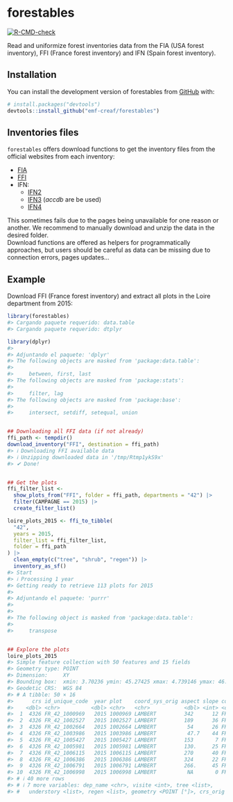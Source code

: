 
# forestables

[![R-CMD-check](https://github.com/emf-creaf/forestables/actions/workflows/R-CMD-check.yaml/badge.svg)](https://github.com/emf-creaf/forestables/actions/workflows/R-CMD-check.yaml)

Read and uniformize forest inventories data from the FIA (USA forest
inventory), FFI (France forest inventory) and IFN (Spain forest
inventory).

## Installation

You can install the development version of forestables from
[GitHub](https://github.com/emf-creaf/forestables) with:

``` r
# install.packages("devtools")
devtools::install_github("emf-creaf/forestables")
```

## Inventories files

`forestables` offers download functions to get the inventory files from
the official websites from each inventory:

- [FIA](https://www.fs.usda.gov/research/products/dataandtools/tools/fia-datamart)  
- [FFI](https://inventaire-forestier.ign.fr/dataifn/?lang=en)  
- IFN:
  - [IFN2](https://www.miteco.gob.es/es/biodiversidad/servicios/banco-datos-naturaleza/informacion-disponible/ifn2_descargas.html)
  - [IFN3](https://www.miteco.gob.es/es/biodiversidad/servicios/banco-datos-naturaleza/informacion-disponible/ifn3_bbdd_descargas_htm.html)
    (*accdb* are be used)
  - [IFN4](https://www.miteco.gob.es/es/biodiversidad/temas/inventarios-nacionales/inventario-forestal-nacional/cuarto_inventario.html)

This sometimes fails due to the pages being unavailable for one reason
or another. We recommend to manually download and unzip the data in the
desired folder.  
Download functions are offered as helpers for programmatically
approaches, but users should be careful as data can be missing due to
connection errors, pages updates…

## Example

Download FFI (France forest inventory) and extract all plots in the
Loire department from 2015:

``` r
library(forestables)
#> Cargando paquete requerido: data.table
#> Cargando paquete requerido: dtplyr
```

``` r
library(dplyr)
#> 
#> Adjuntando el paquete: 'dplyr'
#> The following objects are masked from 'package:data.table':
#> 
#>     between, first, last
#> The following objects are masked from 'package:stats':
#> 
#>     filter, lag
#> The following objects are masked from 'package:base':
#> 
#>     intersect, setdiff, setequal, union
```

``` r

## Downloading all FFI data (if not already)
ffi_path <- tempdir()
download_inventory("FFI", destination = ffi_path)
#> ℹ Downloading FFI available data
#> ℹ Unzipping downloaded data in '/tmp/Rtmp1ykS9x'
#> ✔ Done!
```

``` r

## Get the plots
ffi_filter_list <-
  show_plots_from("FFI", folder = ffi_path, departments = "42") |>
  filter(CAMPAGNE == 2015) |>
  create_filter_list()

loire_plots_2015 <- ffi_to_tibble(
  "42",
  years = 2015,
  filter_list = ffi_filter_list,
  folder = ffi_path
) |>
  clean_empty(c("tree", "shrub", "regen")) |>
  inventory_as_sf()
#> Start
#> ℹ Processing 1 year
#> Getting ready to retrieve 113 plots for 2015
#> 
#> Adjuntando el paquete: 'purrr'
#> 
#> 
#> The following object is masked from 'package:data.table':
#> 
#>     transpose
```

``` r

## Explore the plots
loire_plots_2015
#> Simple feature collection with 50 features and 15 fields
#> Geometry type: POINT
#> Dimension:     XY
#> Bounding box:  xmin: 3.70236 ymin: 45.27425 xmax: 4.739146 ymax: 46.20189
#> Geodetic CRS:  WGS 84
#> # A tibble: 50 × 16
#>      crs id_unique_code  year plot    coord_sys_orig aspect slope country dep  
#>    <dbl> <chr>          <dbl> <chr>   <chr>           <dbl> <int> <chr>   <chr>
#>  1  4326 FR_42_1000969   2015 1000969 LAMBERT         342      12 FR      42   
#>  2  4326 FR_42_1002527   2015 1002527 LAMBERT         189      36 FR      42   
#>  3  4326 FR_42_1002664   2015 1002664 LAMBERT          54      26 FR      42   
#>  4  4326 FR_42_1003986   2015 1003986 LAMBERT          47.7    44 FR      42   
#>  5  4326 FR_42_1005427   2015 1005427 LAMBERT         153       7 FR      42   
#>  6  4326 FR_42_1005981   2015 1005981 LAMBERT         130.     25 FR      42   
#>  7  4326 FR_42_1006115   2015 1006115 LAMBERT         270      40 FR      42   
#>  8  4326 FR_42_1006386   2015 1006386 LAMBERT         324      22 FR      42   
#>  9  4326 FR_42_1006791   2015 1006791 LAMBERT         266.     45 FR      42   
#> 10  4326 FR_42_1006998   2015 1006998 LAMBERT          NA       0 FR      42   
#> # ℹ 40 more rows
#> # ℹ 7 more variables: dep_name <chr>, visite <int>, tree <list>,
#> #   understory <list>, regen <list>, geometry <POINT [°]>, crs_orig <dbl>
```
